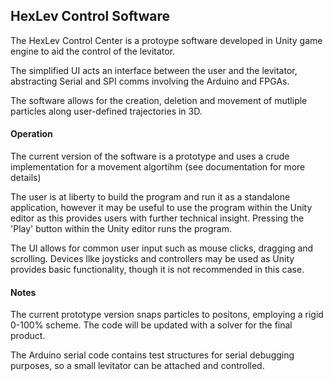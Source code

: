 ## HexLev Control Software

The HexLev Control Center is a protoype software developed in Unity game engine to aid the control of the levitator. 

The simplified UI acts an interface between the user and the levitator, abstracting Serial and SPI comms involving the Arduino and FPGAs.

The software allows for the creation, deletion and movement of mutliple particles along user-defined trajectories in 3D.

#### Operation

The current version of the software is a prototype and uses a crude implementation for a movement algortihm (see documentation for more details)

The user is at liberty to build the program and run it as a standalone application, however it may be useful to use the program within the Unity editor as this provides users with further technical insight. Pressing the 'Play' button within the Unity editor runs the program.

The UI allows for common user input such as mouse clicks, dragging and scrolling. Devices llke joysticks and controllers may be used as Unity provides basic functionality, though it is not recommended in this case.

#### Notes

The current prototype version snaps particles to positons, employing a rigid 0-100% scheme. The code will be updated with a solver for the final product.

The Arduino serial code contains test structures for serial debugging purposes, so a small levitator can be attached and controlled.
